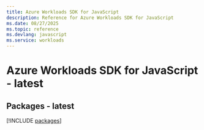 ```yaml
---
title: Azure Workloads SDK for JavaScript
description: Reference for Azure Workloads SDK for JavaScript
ms.date: 08/27/2025
ms.topic: reference
ms.devlang: javascript
ms.service: workloads
---
```

# Azure Workloads SDK for JavaScript - latest
## Packages - latest
[!INCLUDE [packages](workloads-index.md)]